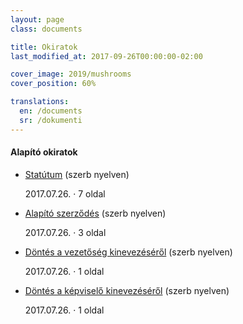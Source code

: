 ```yaml
---
layout: page
class: documents

title: Okiratok
last_modified_at: 2017-09-26T00:00:00-02:00

cover_image: 2019/mushrooms
cover_position: 60%

translations:
  en: /documents
  sr: /dokumenti
---
```

#### Alapító okiratok

- [Statútum] (szerb nyelven)

  2017.07.26. · 7 oldal
- [Alapító szerződés] (szerb nyelven)

  2017.07.26. · 3 oldal
- [Döntés a vezetőség kinevezéséről] (szerb nyelven)

  2017.07.26. · 1 oldal
- [Döntés a képviselő kinevezéséről] (szerb nyelven)

  2017.07.26. · 1 oldal

[Statútum]: /docs/statut.pdf
[Alapító szerződés]: /docs/ugovor-o-osnivanju.pdf
[Döntés a vezetőség kinevezéséről]: /docs/odluka-o-imenovanju-upravnog-odbora.pdf
[Döntés a képviselő kinevezéséről]: /docs/odluka-o-imenovanju-upravitelja.pdf
